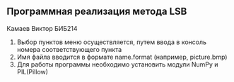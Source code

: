 ## Программная реализация метода LSB
Камаев Виктор БИБ214
1) Выбор пунктов меню осуществляется, путем ввода в консоль номера соответствующего пункта
2) Имя файла вводится в формате name.format (например, picture.bmp)
3) Для работы программы необходимо установить модули NumPy и PIL(Pillow)

